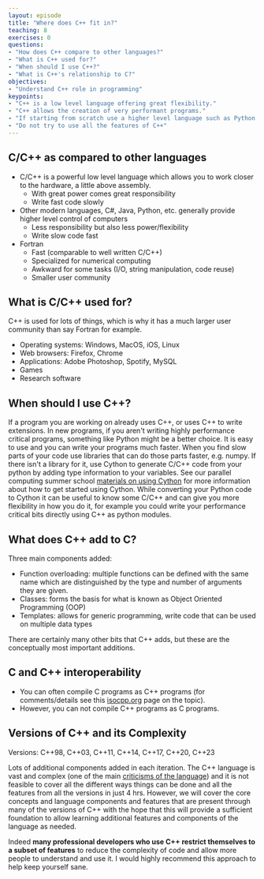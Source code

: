 ```yaml
---
layout: episode
title: "Where does C++ fit in?"
teaching: 8
exercises: 0
questions:
- "How does C++ compare to other languages?"
- "What is C++ used for?"
- "When should I use C++?"
- "What is C++'s relationship to C?"
objectives:
- "Understand C++ role in programming"
keypoints:
- "C++ is a low level language offering great flexibility."
- "C++ allows the creation of very performant programs."
- "If starting from scratch use a higher level language such as Python and convert performance critical parts to C++."
- "Do not try to use all the features of C++"
---
```


## C/C++ as compared to other languages
* C/C++ is a powerful low level language which allows you to work closer to the hardware, a little above assembly.
  * With great power comes great responsibility
  * Write fast code slowly
* Other modern languages, C#, Java, Python, etc. generally provide higher level control of computers
  * Less responsibility but also less power/flexibility
  * Write slow code fast
* Fortran
  * Fast (comparable to well written C/C++)
  * Specialized for numerical computing
  * Awkward for some tasks (I/O, string manipulation, code reuse)
  * Smaller user community

## What is C/C++ used for?
C++ is used for lots of things, which is why it has a much larger user community than say Fortran for example.
* Operating systems: Windows, MacOS, iOS, Linux
* Web browsers: Firefox, Chrome
* Applications: Adobe Photoshop, Spotify, MySQL
* Games
* Research software

## When should I use C++?
If a program you are working on already uses C++, or uses C++ to write extensions. In new programs, if you aren't writing highly performance critical programs, something like Python might be a better choice. It is easy to use and you can write your programs much faster. When you find slow parts of your code use libraries that can do those parts faster, e.g. numpy. If there isn't a library for it, use Cython to generate C/C++ code from your python by adding type information to your variables. See our parallel computing summer school [materials on using Cython](https://acenet-arc.github.io/ACENET_Summer_School_Dask/cython/index.html) for more information about how to get started using Cython. While converting your Python code to Cython it can be useful to know some C/C++ and can give you more flexibility
in how you do it, for example you could write your performance critical bits directly using C++ as python modules.

## What does C++ add to C?
Three main components added:
* Function overloading: multiple functions can be defined with the same name which are distinguished by the type and number of arguments they are given.
* Classes: forms the basis for what is known as Object Oriented Programming (OOP)
* Templates: allows for generic programming, write code that can be used on multiple data types

There are certainly many other bits that C++ adds, but these are the conceptually most important additions.

## C and C++ interoperability
* You can often compile C programs as C++ programs (for comments/details see this [isocpp.org](https://isocpp.org/wiki/faq/c#is-c-a-subset) page on the topic).
* However, you can not compile C++ programs as C programs.

## Versions of C++ and its Complexity

Versions: C++98, C++03, C++11, C++14, C++17, C++20, C++23

Lots of additional components added in each iteration. The C++ language is vast and complex (one of the main [criticisms of the language](https://en.wikipedia.org/wiki/C%2B%2B#Criticism)) and it is not feasible to cover all the different ways things can be done and all the features from all the versions in just 4 hrs. However, we will cover the core concepts and language components and features that are present through many of the versions of C++ with the hope that this will provide a sufficient foundation to allow learning additional features and components of the language as needed.

Indeed **many professional developers who use C++ restrict themselves to a subset of features** to reduce the complexity of code and allow more people to understand and use it. I would highly recommend this approach to help keep yourself sane.

